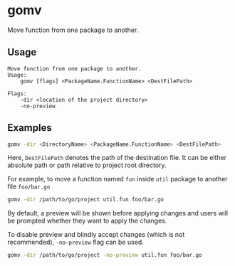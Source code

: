 # gomv

Move function from one package to another.

## Usage
```
Move function from one package to another.
Usage:
    gomv [flags] <PackageName.FunctionName> <DestFilePath>

Flags:
    -dir <location of the project directory>
    -no-preview
```
## Examples

```sh
gomv -dir <DirectoryName> <PackageName.FunctionName> <DestFilePath>
```
Here, `DestFilePath` denotes the path of the destination file.
It can be either absolute path or path relative to project root directory.

For example, to move a function named `fun` inside `util` package
to another file `foo/bar.go`
```sh
gomv -dir /path/to/go/project util.fun foo/bar.go
```
By default, a preview will be shown before applying changes and users will
be prompted whether they want to apply the changes.

To disable preview and blindly accept changes (which is not recommended),
`-no-preview` flag can be used.
```sh
gomv -dir /path/to/go/project -no-preview util.fun foo/bar.go
```
